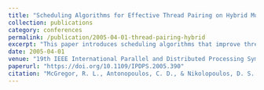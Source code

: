 ```yaml
---
title: "Scheduling Algorithms for Effective Thread Pairing on Hybrid Multiprocessors"
collection: publications
category: conferences
permalink: /publication/2005-04-01-thread-pairing-hybrid
excerpt: "This paper introduces scheduling algorithms that improve thread pairing for hybrid multiprocessors, targeting execution efficiency on SMT and CMP hardware architectures."
date: 2005-04-01
venue: "19th IEEE International Parallel and Distributed Processing Symposium (IPDPS)"
paperurl: "https://doi.org/10.1109/IPDPS.2005.390"
citation: "McGregor, R. L., Antonopoulos, C. D., & Nikolopoulos, D. S. (2005). "Scheduling Algorithms for Effective Thread Pairing on Hybrid Multiprocessors." *IPDPS 2005*. https://doi.org/10.1109/IPDPS.2005.390"
---
```

